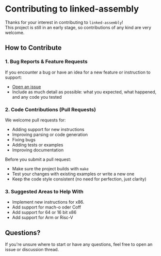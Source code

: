 # Contributing to linked-assembly

Thanks for your interest in contributing to `linked-assembly`!  
This project is still in an early stage, so contributions of any kind are very welcome.

## How to Contribute

### 1. Bug Reports & Feature Requests

If you encounter a bug or have an idea for a new feature or instruction to support:

- [Open an issue](https://github.com/Jonathan1324/linked-assembly/issues)
- Include as much detail as possible: what you expected, what happened, and any code you tested

### 2. Code Contributions (Pull Requests)

We welcome pull requests for:

- Adding support for new instructions
- Improving parsing or code generation
- Fixing bugs
- Adding tests or examples
- Improving documentation

Before you submit a pull request:

- Make sure the project builds with `make`
- Test your changes with existing examples or write a new one
- Keep the code style consistent (no need for perfection, just clarity)

### 3. Suggested Areas to Help With

- Implement new instructions for x86.
- Add support for mach-o oder Coff
- Add support for 64 or 16 bit x86
- Add support for Arm or Risc-V

## Questions?

If you're unsure where to start or have any questions, feel free to open an issue or discussion thread.
